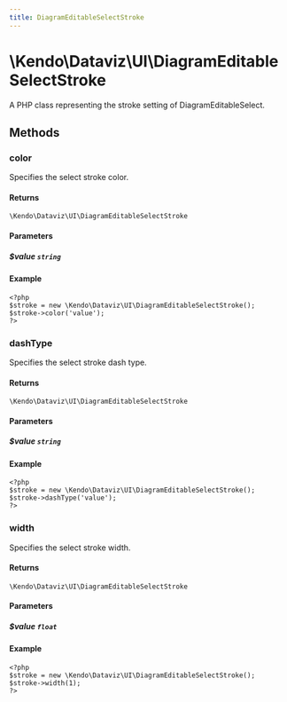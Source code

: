```yaml
---
title: DiagramEditableSelectStroke
---
```


# \Kendo\Dataviz\UI\DiagramEditableSelectStroke

A PHP class representing the stroke setting of DiagramEditableSelect.


## Methods

### color
Specifies the select stroke color.

#### Returns
`\Kendo\Dataviz\UI\DiagramEditableSelectStroke`

#### Parameters

##### $value `string`



#### Example 
    <?php
    $stroke = new \Kendo\Dataviz\UI\DiagramEditableSelectStroke();
    $stroke->color('value');
    ?>

### dashType
Specifies the select stroke dash type.

#### Returns
`\Kendo\Dataviz\UI\DiagramEditableSelectStroke`

#### Parameters

##### $value `string`



#### Example 
    <?php
    $stroke = new \Kendo\Dataviz\UI\DiagramEditableSelectStroke();
    $stroke->dashType('value');
    ?>

### width
Specifies the select stroke width.

#### Returns
`\Kendo\Dataviz\UI\DiagramEditableSelectStroke`

#### Parameters

##### $value `float`



#### Example 
    <?php
    $stroke = new \Kendo\Dataviz\UI\DiagramEditableSelectStroke();
    $stroke->width(1);
    ?>

